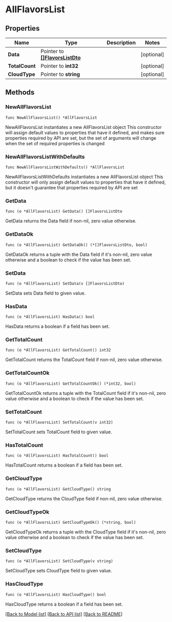 # AllFlavorsList

## Properties

Name | Type | Description | Notes
------------ | ------------- | ------------- | -------------
**Data** | Pointer to [**[]FlavorsListDto**](FlavorsListDto.md) |  | [optional] 
**TotalCount** | Pointer to **int32** |  | [optional] 
**CloudType** | Pointer to **string** |  | [optional] 

## Methods

### NewAllFlavorsList

`func NewAllFlavorsList() *AllFlavorsList`

NewAllFlavorsList instantiates a new AllFlavorsList object
This constructor will assign default values to properties that have it defined,
and makes sure properties required by API are set, but the set of arguments
will change when the set of required properties is changed

### NewAllFlavorsListWithDefaults

`func NewAllFlavorsListWithDefaults() *AllFlavorsList`

NewAllFlavorsListWithDefaults instantiates a new AllFlavorsList object
This constructor will only assign default values to properties that have it defined,
but it doesn't guarantee that properties required by API are set

### GetData

`func (o *AllFlavorsList) GetData() []FlavorsListDto`

GetData returns the Data field if non-nil, zero value otherwise.

### GetDataOk

`func (o *AllFlavorsList) GetDataOk() (*[]FlavorsListDto, bool)`

GetDataOk returns a tuple with the Data field if it's non-nil, zero value otherwise
and a boolean to check if the value has been set.

### SetData

`func (o *AllFlavorsList) SetData(v []FlavorsListDto)`

SetData sets Data field to given value.

### HasData

`func (o *AllFlavorsList) HasData() bool`

HasData returns a boolean if a field has been set.

### GetTotalCount

`func (o *AllFlavorsList) GetTotalCount() int32`

GetTotalCount returns the TotalCount field if non-nil, zero value otherwise.

### GetTotalCountOk

`func (o *AllFlavorsList) GetTotalCountOk() (*int32, bool)`

GetTotalCountOk returns a tuple with the TotalCount field if it's non-nil, zero value otherwise
and a boolean to check if the value has been set.

### SetTotalCount

`func (o *AllFlavorsList) SetTotalCount(v int32)`

SetTotalCount sets TotalCount field to given value.

### HasTotalCount

`func (o *AllFlavorsList) HasTotalCount() bool`

HasTotalCount returns a boolean if a field has been set.

### GetCloudType

`func (o *AllFlavorsList) GetCloudType() string`

GetCloudType returns the CloudType field if non-nil, zero value otherwise.

### GetCloudTypeOk

`func (o *AllFlavorsList) GetCloudTypeOk() (*string, bool)`

GetCloudTypeOk returns a tuple with the CloudType field if it's non-nil, zero value otherwise
and a boolean to check if the value has been set.

### SetCloudType

`func (o *AllFlavorsList) SetCloudType(v string)`

SetCloudType sets CloudType field to given value.

### HasCloudType

`func (o *AllFlavorsList) HasCloudType() bool`

HasCloudType returns a boolean if a field has been set.


[[Back to Model list]](../README.md#documentation-for-models) [[Back to API list]](../README.md#documentation-for-api-endpoints) [[Back to README]](../README.md)


